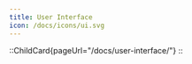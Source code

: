 ```yaml
---
title: User Interface
icon: /docs/icons/ui.svg
---
```


::ChildCard{pageUrl="/docs/user-interface/"}
::